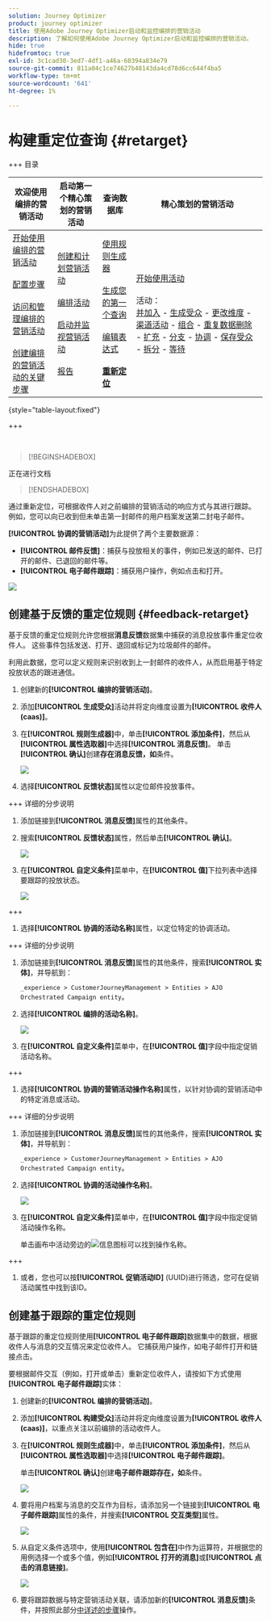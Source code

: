 ```yaml
---
solution: Journey Optimizer
product: journey optimizer
title: 使用Adobe Journey Optimizer启动和监控编排的营销活动
description: 了解如何使用Adobe Journey Optimizer启动和监控编排的营销活动。
hide: true
hidefromtoc: true
exl-id: 3c1cad30-3ed7-4df1-a46a-60394a834e79
source-git-commit: 811a04c1ce74627b48143da4cd78d6cc644f4ba5
workflow-type: tm+mt
source-wordcount: '641'
ht-degree: 1%

---
```


# 构建重定位查询 {#retarget}

+++ 目录

| 欢迎使用编排的营销活动 | 启动第一个精心策划的营销活动 | 查询数据库 | 精心策划的营销活动 |
|---|---|---|---|
| [开始使用编排的营销活动](gs-orchestrated-campaigns.md)<br/><br/>[配置步骤](configuration-steps.md)<br/><br/>[访问和管理编排的营销活动](access-manage-orchestrated-campaigns.md)<br/><br/>[创建编排的营销活动的关键步骤](gs-campaign-creation.md) | [创建和计划营销活动](create-orchestrated-campaign.md)<br/><br/>[编排活动](orchestrate-activities.md)<br/><br/>[启动并监视营销活动](start-monitor-campaigns.md)<br/><br/>[报告](reporting-campaigns.md) | [使用规则生成器](orchestrated-rule-builder.md)<br/><br/>[生成您的第一个查询](build-query.md)<br/><br/>[编辑表达式](edit-expressions.md)<br/><br/><b>[重新定位](retarget.md)</b> | [开始使用活动](activities/about-activities.md)<br/><br/>活动：<br/>[并加入](activities/and-join.md) - [生成受众](activities/build-audience.md) - [更改维度](activities/change-dimension.md) - [渠道活动](activities/channels.md) - [组合](activities/combine.md) - [重复数据删除](activities/deduplication.md) - [扩充](activities/enrichment.md) - [分支](activities/fork.md) - [协调](activities/reconciliation.md) - [保存受众](activities/save-audience.md) - [拆分](activities/split.md) - [等待](activities/wait.md) |

{style="table-layout:fixed"}

+++

</br>

>[!BEGINSHADEBOX]

正在进行文档

>[!ENDSHADEBOX]

通过重新定位，可根据收件人对之前编排的营销活动的响应方式与其进行跟踪。 例如，您可以向已收到但未单击第一封邮件的用户档案发送第二封电子邮件。

**[!UICONTROL 协调的营销活动]**&#x200B;为此提供了两个主要数据源：

* **[!UICONTROL 邮件反馈]**：捕获与投放相关的事件，例如已发送的邮件、已打开的邮件、已退回的邮件等。
* **[!UICONTROL 电子邮件跟踪]**：捕获用户操作，例如点击和打开。

![](assets/do-not-localize/retarget-schema.png)

## 创建基于反馈的重定位规则 {#feedback-retarget}

基于反馈的重定位规则允许您根据&#x200B;**消息反馈**&#x200B;数据集中捕获的消息投放事件重定位收件人。 这些事件包括发送、打开、退回或标记为垃圾邮件的邮件。

利用此数据，您可以定义规则来识别收到上一封邮件的收件人，从而启用基于特定投放状态的跟进通信。

1. 创建新的&#x200B;**[!UICONTROL 编排的营销活动]**。

1. 添加&#x200B;**[!UICONTROL 生成受众]**&#x200B;活动并将定向维度设置为&#x200B;**[!UICONTROL 收件人(caas)]**。

1. 在&#x200B;**[!UICONTROL 规则生成器]**&#x200B;中，单击&#x200B;**[!UICONTROL 添加条件]**，然后从&#x200B;**[!UICONTROL 属性选取器]**&#x200B;中选择&#x200B;**[!UICONTROL 消息反馈]**。 单击&#x200B;**[!UICONTROL 确认]**&#x200B;创建&#x200B;**存在消息反馈，如**&#x200B;条件。

   ![](assets/retarget_1.png)

1. 选择&#x200B;**[!UICONTROL 反馈状态]**&#x200B;属性以定位邮件投放事件。

+++ 详细的分步说明

   1. 添加链接到&#x200B;**[!UICONTROL 消息反馈]**&#x200B;属性的其他条件。

   1. 搜索&#x200B;**[!UICONTROL 反馈状态]**&#x200B;属性，然后单击&#x200B;**[!UICONTROL 确认]**。

      ![](assets/retarget_3.png)

   1. 在&#x200B;**[!UICONTROL 自定义条件]**&#x200B;菜单中，在&#x200B;**[!UICONTROL 值]**&#x200B;下拉列表中选择要跟踪的投放状态。

      ![](assets/retarget_4.png)

+++

1. 选择&#x200B;**[!UICONTROL 协调的活动名称]**&#x200B;属性，以定位特定的协调活动。

+++ 详细的分步说明

   1. 添加链接到&#x200B;**[!UICONTROL 消息反馈]**&#x200B;属性的其他条件，搜索&#x200B;**[!UICONTROL 实体]**，并导航到：

      `_experience > CustomerJourneyManagement > Entities > AJO Orchestrated Campaign entity`。

   1. 选择&#x200B;**[!UICONTROL 编排的活动名称]**。

      ![](assets/retarget_5.png)

   1. 在&#x200B;**[!UICONTROL 自定义条件]**&#x200B;菜单中，在&#x200B;**[!UICONTROL 值]**&#x200B;字段中指定促销活动名称。

+++

1. 选择&#x200B;**[!UICONTROL 协调的营销活动操作名称]**&#x200B;属性，以针对协调的营销活动中的特定消息或活动。

+++ 详细的分步说明

   1. 添加链接到&#x200B;**[!UICONTROL 消息反馈]**&#x200B;属性的其他条件，搜索&#x200B;**[!UICONTROL 实体]**，并导航到：

      `_experience > CustomerJourneyManagement > Entities > AJO Orchestrated Campaign entity`。

   1. 选择&#x200B;**[!UICONTROL 协调的活动操作名称]**。

      ![](assets/retarget_6.png)

   1. 在&#x200B;**[!UICONTROL 自定义条件]**&#x200B;菜单中，在&#x200B;**[!UICONTROL 值]**&#x200B;字段中指定促销活动操作名称。

      单击画布中活动旁边的![信息图标](assets/do-not-localize/info-icon.svg)可以找到操作名称。

+++

1. 或者，您也可以按&#x200B;**[!UICONTROL 促销活动ID]** (UUID)进行筛选，您可在促销活动属性中找到该ID。

## 创建基于跟踪的重定位规则

基于跟踪的重定位规则使用&#x200B;**[!UICONTROL 电子邮件跟踪]**&#x200B;数据集中的数据，根据收件人与消息的交互情况来定位收件人。 它捕获用户操作，如电子邮件打开和链接点击。

要根据邮件交互（例如，打开或单击）重新定位收件人，请按如下方式使用&#x200B;**[!UICONTROL 电子邮件跟踪]**&#x200B;实体：

1. 创建新的&#x200B;**[!UICONTROL 编排的营销活动]**。

1. 添加&#x200B;**[!UICONTROL 构建受众]**&#x200B;活动并将定向维度设置为&#x200B;**[!UICONTROL 收件人(caas)]**，以重点关注以前编排的活动收件人。

1. 在&#x200B;**[!UICONTROL 规则生成器]**&#x200B;中，单击&#x200B;**[!UICONTROL 添加条件]**，然后从&#x200B;**[!UICONTROL 属性选取器]**&#x200B;中选择&#x200B;**[!UICONTROL 电子邮件跟踪]**。

   单击&#x200B;**[!UICONTROL 确认]**&#x200B;创建&#x200B;**电子邮件跟踪存在，如**&#x200B;条件。

   ![](assets/retarget_2.png)

1. 要将用户档案与消息的交互作为目标，请添加另一个链接到&#x200B;**[!UICONTROL 电子邮件跟踪]**&#x200B;属性的条件，并搜索&#x200B;**[!UICONTROL 交互类型]**&#x200B;属性。

   ![](assets/retarget_7.png)

1. 从自定义条件选项中，使用&#x200B;**[!UICONTROL 包含在]**&#x200B;中作为运算符，并根据您的用例选择一个或多个值，例如&#x200B;**[!UICONTROL 打开的消息]**&#x200B;或&#x200B;**[!UICONTROL 点击的消息链接]**。

   ![](assets/retarget_8.png)

1. 要将跟踪数据与特定营销活动关联，请添加新的&#x200B;**[!UICONTROL 消息反馈]**&#x200B;条件，并按照此部分[中详述的步骤](#feedback-retarget)操作。
